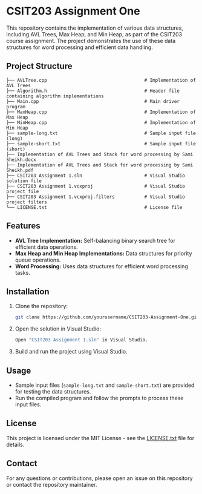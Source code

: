 
# CSIT203 Assignment One

This repository contains the implementation of various data structures, including AVL Trees, Max Heap, and Min Heap, as part of the CSIT203 course assignment. The project demonstrates the use of these data structures for word processing and efficient data handling.

## Project Structure

```
├── AVLTree.cpp                                    # Implementation of AVL Trees
├── Algorithm.h                                    # Header file containing algorithm implementations
├── Main.cpp                                       # Main driver program
├── MaxHeap.cpp                                    # Implementation of Max Heap
├── MinHeap.cpp                                    # Implementation of Min Heap
├── sample-long.txt                                # Sample input file (long)
├── sample-short.txt                               # Sample input file (short)
├── Implementation of AVL Trees and Stack for word processing by Sami Sheikh.docx
├── Implementation of AVL Trees and Stack for word processing by Sami Sheikh.pdf
├── CSIT203 Assignment 1.sln                       # Visual Studio solution file
├── CSIT203 Assignment 1.vcxproj                   # Visual Studio project file
├── CSIT203 Assignment 1.vcxproj.filters           # Visual Studio project filters
└── LICENSE.txt                                    # License file
```

## Features
- **AVL Tree Implementation:** Self-balancing binary search tree for efficient data operations.
- **Max Heap and Min Heap Implementations:** Data structures for priority queue operations.
- **Word Processing:** Uses data structures for efficient word processing tasks.

## Installation
1. Clone the repository:
   ```bash
   git clone https://github.com/yourusername/CSIT203-Assignment-One.git
   ```
2. Open the solution in Visual Studio:
   ```bash
   Open "CSIT203 Assignment 1.sln" in Visual Studio.
   ```
3. Build and run the project using Visual Studio.

## Usage
- Sample input files (`sample-long.txt` and `sample-short.txt`) are provided for testing the data structures.
- Run the compiled program and follow the prompts to process these input files.

## License
This project is licensed under the MIT License - see the [LICENSE.txt](LICENSE.txt) file for details.

## Contact
For any questions or contributions, please open an issue on this repository or contact the repository maintainer.
